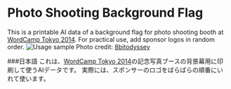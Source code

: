 Photo Shooting Background Flag
====
This is a printable AI data of a background flag for photo shooting booth at [WordCamp Tokyo 2014](2014.tokyo.wordcamp.org).
For practical use, add sponsor logos in random order.
![Usage sample](https://www.flickr.com/photos/odysseygate/15526825305)
Photo credit: [8bitodyssey](https://github.com/8bitodyssey)

###日本語
これは、[WordCamp Tokyo 2014](2014.tokyo.wordcamp.org)の記念写真ブースの背景幕用に印刷して使うAIデータです。
実際には、スポンサーのロゴをばらばらの順番にいれて使います。
